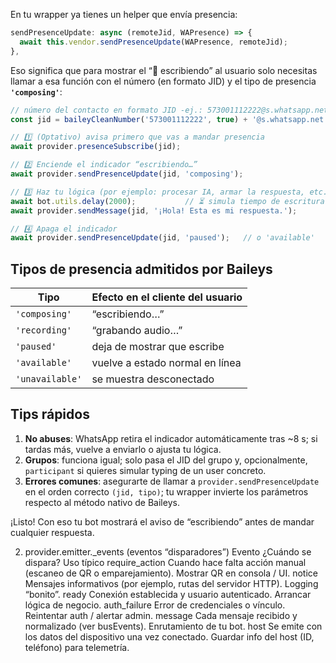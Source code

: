 En tu wrapper ya tienes un helper que envía presencia:

```js
sendPresenceUpdate: async (remoteJid, WAPresence) => {
  await this.vendor.sendPresenceUpdate(WAPresence, remoteJid);
},
```

Eso significa que para mostrar el “📝 escribiendo” al usuario solo necesitas llamar a esa función con el número (en formato JID) y el tipo de presencia **`'composing'`**:

```js
// número del contacto en formato JID -ej.: 573001112222@s.whatsapp.net
const jid = baileyCleanNumber('573001112222', true) + '@s.whatsapp.net';

// 1️⃣ (Optativo) avisa primero que vas a mandar presencia
await provider.presenceSubscribe(jid);

// 2️⃣ Enciende el indicador “escribiendo…”
await provider.sendPresenceUpdate(jid, 'composing');

// 3️⃣ Haz tu lógica (por ejemplo: procesar IA, armar la respuesta, etc.)
await bot.utils.delay(2000);           // ⏳ simula tiempo de escritura
await provider.sendMessage(jid, '¡Hola! Esta es mi respuesta.');

// 4️⃣ Apaga el indicador
await provider.sendPresenceUpdate(jid, 'paused');   // o 'available'
```

## Tipos de presencia admitidos por Baileys

| Tipo            | Efecto en el cliente del usuario |
| --------------- | -------------------------------- |
| `'composing'`   | “escribiendo…”                   |
| `'recording'`   | “grabando audio…”                |
| `'paused'`      | deja de mostrar que escribe      |
| `'available'`   | vuelve a estado normal en línea  |
| `'unavailable'` | se muestra desconectado          |

## Tips rápidos

1. **No abuses**: WhatsApp retira el indicador automáticamente tras \~8 s; si tardas más, vuelve a enviarlo o ajusta tu lógica.
2. **Grupos**: funciona igual; solo pasa el JID del grupo y, opcionalmente, `participant` si quieres simular typing de un user concreto.
3. **Errores comunes**: asegurarte de llamar a `provider.sendPresenceUpdate` en el orden correcto `(jid, tipo)`; tu wrapper invierte los parámetros respecto al método nativo de Baileys.

¡Listo! Con eso tu bot mostrará el aviso de “escribiendo” antes de mandar cualquier respuesta.

2. provider.emitter._events (eventos “disparadores”)
Evento ¿Cuándo se dispara? Uso típico
require_action Cuando hace falta acción manual (escaneo de QR o emparejamiento). Mostrar QR en consola / UI.
notice Mensajes informativos (por ejemplo, rutas del servidor HTTP). Logging “bonito”.
ready Conexión establecida y usuario autenticado. Arrancar lógica de negocio.
auth_failure Error de credenciales o vínculo. Reintentar auth / alertar admin.
message Cada mensaje recibido y normalizado (ver busEvents). Enrutamiento de tu bot.
host Se emite con los datos del dispositivo una vez conectado. Guardar info del host (ID, teléfono) para telemetría.
